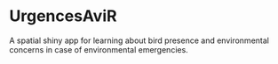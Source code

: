 # UrgencesAviR
A spatial shiny app for learning about bird presence and environmental concerns in case of environmental emergencies.
